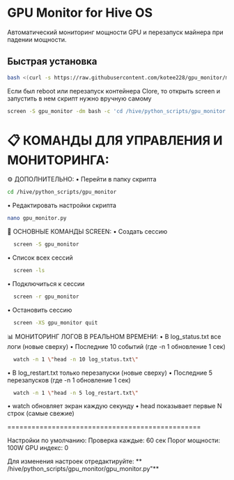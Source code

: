 # GPU Monitor for Hive OS

Автоматический мониторинг мощности GPU и перезапуск майнера при падении мощности.

## Быстрая установка

```bash
bash <(curl -s https://raw.githubusercontent.com/kotee228/gpu_monitor/main/install.sh)
```

Если был reboot или перезапуск контейнера Clore, то открыть screen и запустить в нем скрипт нужно вручную самому
```bash
screen -S gpu_monitor -dm bash -c 'cd /hive/python_scripts/gpu_monitor && source venv/bin/activate && python gpu_monitor.py'
```

📋 КОМАНДЫ ДЛЯ УПРАВЛЕНИЯ И МОНИТОРИНГА:
================================================

⚙️  ДОПОЛНИТЕЛЬНО:
• Перейти в папку скрипта
```bash
cd /hive/python_scripts/gpu_monitor
```
• Редактировать настройки скрипта
```bash
nano gpu_monitor.py          
```

🎯 ОСНОВНЫЕ КОМАНДЫ SCREEN:
  • Создать сессию
```bash
  screen -S gpu_monitor
```
  • Список всех сессий
```bash
  screen -ls
```   
  • Подключиться к сессии
```bash
  screen -r gpu_monitor
```     
  • Остановить сессию
```bash
  screen -XS gpu_monitor quit
```

📊 МОНИТОРИНГ ЛОГОВ В РЕАЛЬНОМ ВРЕМЕНИ:
  • В log_status.txt все логи (новые сверху)
  • Последние 10 событий (где -n 1 обновление 1 сек)
```bash
  watch -n 1 \"head -n 10 log_status.txt\"
```

  • В log_restart.txt только перезапуски (новые сверху)
  • Последние 5 перезапусков (где -n 1 обновление 1 сек)
```bash
  watch -n 1 \"head -n 5 log_restart.txt\"
```

  • watch обновляет экран каждую секунду
  • head показывает первые N строк (самые свежие)

================================================

Настройки по умолчанию:
  Проверка каждые: 60 сек
  Порог мощности:   100W
  GPU индекс:       0

Для изменения настроек отредактируйте:
** /hive/python_scripts/gpu_monitor/gpu_monitor.py"**
